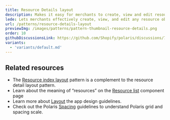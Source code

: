 ```yaml
---
title: Resource Details layout
description: Makes it easy for merchants to create, view and edit resources.
lede: Lets merchants effectively create, view, and edit any resource object.
url: /patterns/resource-details-layout
previewImg: /images/patterns/pattern-thumbnail-resource-details.png
order: 10
githubDiscussionsLink: https://github.com/Shopify/polaris/discussions/7852
variants:
  - 'variants/default.md'
---
```


<div as="Variants"></div>

## Related resources

- The [Resource index layout](/patterns/resource-index-layout) pattern is a complement to the resource detail layout pattern.
- Learn about the meaning of “resources” on the [Resource list](/components/resource-list) component page
- Learn more about [Layout](https://shopify.dev/apps/design-guidelines/layout) the app design guidelines.
- Check out the Polaris [Spacing](/design/space) guidelines to understand Polaris grid and spacing scale.
